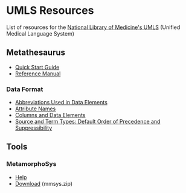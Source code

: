 # UMLS Resources
List of resources for the [National Library of Medicine's UMLS](https://www.nlm.nih.gov/research/umls/) (Unified Medical Language System)

## Metathesaurus
* [Quick Start Guide](https://www.nlm.nih.gov/research/umls/quickstart.html)
* [Reference Manual](https://www.ncbi.nlm.nih.gov/books/NBK9684/)

### Data Format
* [Abbreviations Used in Data Elements](https://www.nlm.nih.gov/research/umls/knowledge_sources/metathesaurus/release/abbreviations.html)
* [Attribute Names](https://www.nlm.nih.gov/research/umls/knowledge_sources/metathesaurus/release/attribute_names.html)
* [Columns and Data Elements](https://www.nlm.nih.gov/research/umls/knowledge_sources/metathesaurus/release/columns_data_elements.html)
* [Source and Term Types: Default Order of Precedence and Suppressibility](https://www.nlm.nih.gov/research/umls/knowledge_sources/metathesaurus/release/precedence_suppressibility.html)

## Tools
### MetamorphoSys
* [Help](https://www.nlm.nih.gov/research/umls/implementation_resources/metamorphosys/help.html)
* [Download](https://www.nlm.nih.gov/research/umls/licensedcontent/umlsknowledgesources.html) (mmsys.zip)
